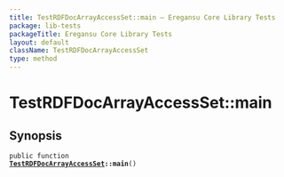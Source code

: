```yaml
---
title: TestRDFDocArrayAccessSet::main — Eregansu Core Library Tests
package: lib-tests
packageTitle: Eregansu Core Library Tests
layout: default
className: TestRDFDocArrayAccessSet
type: method
---
```


# TestRDFDocArrayAccessSet::main

## Synopsis

<code>public function <b><a href="TestRDFDocArrayAccessSet">TestRDFDocArrayAccessSet</a>::main</b>()</code>

